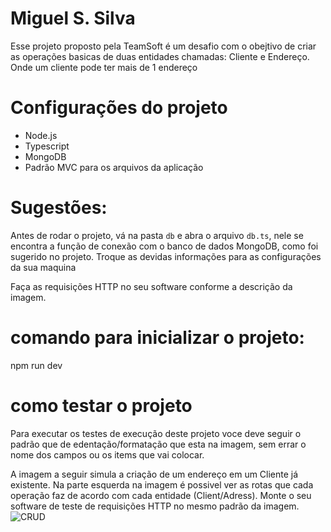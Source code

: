 # Miguel S. Silva

Esse projeto proposto pela TeamSoft é um desafio  com o obejtivo de criar as operações basicas de duas entidades chamadas:
Cliente e Endereço. Onde um cliente pode ter mais de 1 endereço

# Configurações do projeto
- Node.js
- Typescript
- MongoDB 
- Padrão MVC para os arquivos da aplicação

# Sugestões:
Antes de rodar o projeto, vá na pasta `db` e abra o arquivo `db.ts`, nele se encontra a função de conexão com o banco de dados MongoDB, como foi sugerido no projeto. Troque as devidas informações para as configurações da sua maquina

Faça as requisições HTTP no seu software conforme a descrição da imagem.

# comando para inicializar o projeto:
npm run dev

# como testar o projeto
Para executar os testes de execução deste projeto voce deve seguir o padrão que de edentação/formatação que esta na imagem, sem errar o nome dos campos ou os items que vai colocar.

A imagem a seguir simula a criação de um endereço em um Cliente já existente.
Na parte esquerda na imagem é possivel ver as rotas que cada operação faz de acordo com cada entidade (Client/Adress). Monte o seu software de teste de requisições HTTP no mesmo padrão da imagem.
![CRUD](https://user-images.githubusercontent.com/69445570/231390191-df5c05ac-4caf-4aee-bd95-4bb953b096a7.png)






